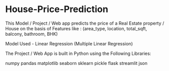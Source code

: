 # House-Price-Prediction

This Model / Project / Web app predicts the price of a Real Estate property / House on the basis of Features like : (area_type, location, total_sqft, balcony, bathroom, BHK)

Model Used - Linear Regression (Multiple Linear Regression)

The Project / Web App is built in Python using the Following Libraries:

numpy
pandas
matplotlib
seaborn
sklearn
pickle
flask
streamlit
json
